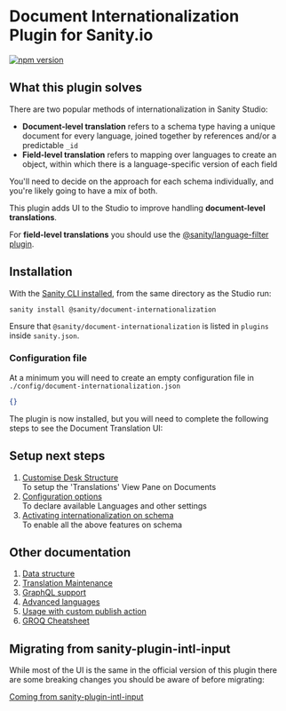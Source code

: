 # Document Internationalization Plugin for Sanity.io

[![npm version](https://img.shields.io/npm/v/@sanity/document-internationalization.svg?style=flat)](https://www.npmjs.com/package/@sanity/document-internationalization)

## What this plugin solves

There are two popular methods of internationalization in Sanity Studio:

- **Document-level translation** refers to a schema type having a unique document for every language, joined together by references and/or a predictable `_id`
- **Field-level translation** refers to mapping over languages to create an object, within which there is a language-specific version of each field

You'll need to decide on the approach for each schema individually, and you're likely going to have a mix of both.

This plugin adds UI to the Studio to improve handling **document-level translations**.

For **field-level translations** you should use the [@sanity/language-filter plugin](https://www.npmjs.com/package/@sanity/language-filter).

## Installation

With the [Sanity CLI installed](https://www.sanity.io/docs/getting-started-with-sanity-cli), from the same directory as the Studio run:

```
sanity install @sanity/document-internationalization
```

Ensure that `@sanity/document-internationalization` is listed in `plugins` inside `sanity.json`.

### Configuration file

At a minimum you will need to create an empty configuration file in `./config/document-internationalization.json`

```json
{}
```

The plugin is now installed, but you will need to complete the following steps to see the Document Translation UI:

## Setup next steps

1. [Customise Desk Structure](docs/desk-structure.md)  
   To setup the 'Translations' View Pane on Documents
2. [Configuration options](docs/configuration-options.md)  
   To declare available Languages and other settings
3. [Activating internationalization on schema](docs/activating-internationalization-on-schema.md)  
   To enable all the above features on schema

## Other documentation

1. [Data structure](docs/datastructure-intl-doc.md)
2. [Translation Maintenance](docs/translation-maintenance.md)
3. [GraphQL support](docs/graphql-intl-doc.md)
4. [Advanced languages](docs/advanced-languages.md)
5. [Usage with custom publish action](docs/usage-with-custom-publish.md)
6. [GROQ Cheatsheet](/docs/groq-cheatsheet.md)

## Migrating from sanity-plugin-intl-input

While most of the UI is the same in the official version of this plugin there are some breaking changes you should be aware of before migrating:

[Coming from sanity-plugin-intl-input](docs/coming-from-sanity-plugin-intl-input.md)
